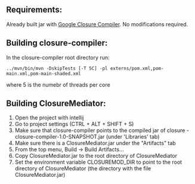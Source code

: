 ## Requirements: ##
Already built jar with [Google Closure Compiler](https://github.com/google/closure-compiler). No modifications required.

## Building closure-compiler: ##
In the closure-compiler root directory run:

```../mvn/bin/mvn -DskipTests [-T 5C] -pl externs/pom.xml,pom-main.xml,pom-main-shaded.xml```

where 5 is the numebr of threads per core

## Building ClosureMediator: ##
1. Open the project with intellij
2. Go to project settings (CTRL + ALT + SHIFT + S)
3. Make sure that closure-compiler points to the compiled jar of closure - closure-compiler-1.0-SNAPSHOT.jar (under 'Libraries' tab)
4. Make sure there is a ClosureMediator.jar under the "Artifacts" tab
5. From the top menu, Build -> Build Artifacts...
6. Copy ClosureMediator.jar to the root directory of ClosureMediator
7. Set the environment variable CLOSUREMOD_DIR to point to the root directory of ClosureMediator (the directory with the file ClosureMediator.jar)
